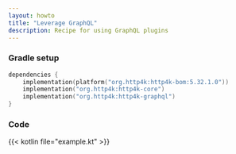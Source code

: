 ```yaml
---
layout: howto
title: "Leverage GraphQL"
description: Recipe for using GraphQL plugins 
---
```

### Gradle setup

```kotlin
dependencies {
    implementation(platform("org.http4k:http4k-bom:5.32.1.0"))
    implementation("org.http4k:http4k-core")
    implementation("org.http4k:http4k-graphql")
}
```

### Code [<img class="octocat"/>](https://github.com/http4k/http4k/blob/master/src/docs/howto/leverage_graphql/example.kt)

{{< kotlin file="example.kt" >}}
